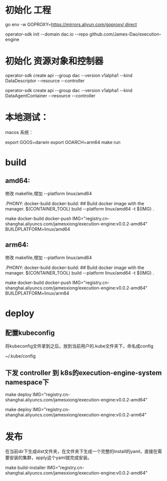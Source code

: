 
# 初始化 工程

go env -w GOPROXY=https://mirrors.aliyun.com/goproxy/,direct

operator-sdk init --domain dac.io --repo github.com/James-Dao/execution-engine


# 初始化 资源对象和控制器

operator-sdk create api --group dac --version v1alpha1 --kind DataDescriptor --resource --controller

operator-sdk create api --group dac --version v1alpha1 --kind DataAgentContainer --resource --controller

# 本地测试：

macos 系统：

export GOOS=darwin
export GOARCH=arm64
make run



# build

## amd64:

修改 makefile,增加 --platform linux/amd64

.PHONY: docker-build 
docker-build: ## Build docker image with the manager.
	$(CONTAINER_TOOL) build --platform linux/amd64 -t ${IMG} .

make docker-build docker-push IMG="registry.cn-shanghai.aliyuncs.com/jamesxiong/execution-engine:v0.0.2-amd64" BUILDPLATFORM=linux/amd64

## arm64:

修改 makefile,增加 --platform linux/amd64

.PHONY: docker-build 
docker-build: ## Build docker image with the manager.
	$(CONTAINER_TOOL) build --platform linux/amd64 -t ${IMG} .

make docker-build docker-push IMG="registry.cn-shanghai.aliyuncs.com/jamesxiong/execution-engine:v0.0.2-amd64" BUILDPLATFORM=linux/arm64

# deploy

## 配置kubeconfig

将kubeconfig文件拿到之后，放到当前用户的.kube文件夹下，命名成config

~/.kube/config

## 下发 controller 到 k8s的execution-engine-system namespace下

make deploy IMG="registry.cn-shanghai.aliyuncs.com/jamesxiong/execution-engine:v0.0.2-amd64"

make deploy IMG="registry.cn-shanghai.aliyuncs.com/jamesxiong/execution-engine:v0.0.2-arm64"



# 发布

在当前dir下生成dist文件夹，在文件夹下生成一个完整的install的yaml，直接在需要安装的集群，apply这个yaml就完成安装。

make build-installer IMG="registry.cn-shanghai.aliyuncs.com/jamesxiong/execution-engine:v0.0.2-amd64"


